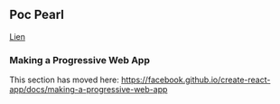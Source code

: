 ## Poc Pearl

[Lien](https://pearl-poc.dev.innovation.insee.eu)

### Making a Progressive Web App

This section has moved here: https://facebook.github.io/create-react-app/docs/making-a-progressive-web-app
